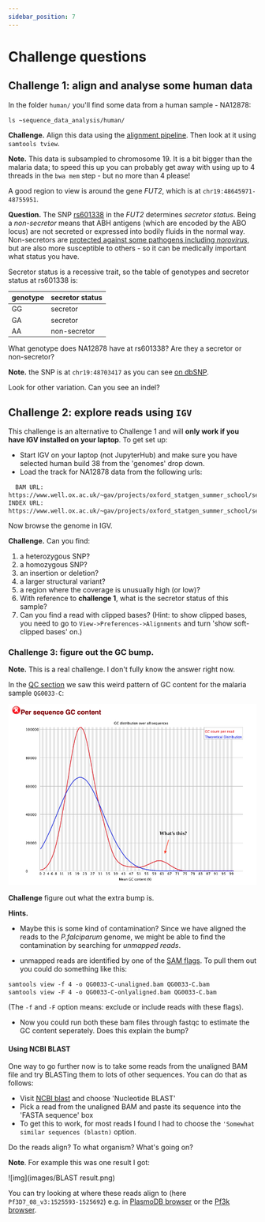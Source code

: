 ```yaml
---
sidebar_position: 7
---
```


# Challenge questions

## Challenge 1: align and analyse some human data

In the folder `human/` you'll find some data from a human sample - NA12878:

```
ls ~sequence_data_analysis/human/
```

**Challenge.** Align this data using the [alignment pipeline](Aligning_reads.md). Then look at it
using `samtools tview`.

**Note.** This data is subsampled to chromosome 19. It is a bit bigger than the malaria data; to
speed this up you can probably get away with using up to 4 threads in the `bwa mem` step - but no
more than 4 please!

A good region to view is around the gene *FUT2*, which is at `chr19:48645971-48755951`.

**Question.** The SNP [rs601338](https://www.ncbi.nlm.nih.gov/snp/rs601338) in the *FUT2*
determines *secretor status*. Being a *non-secretor* means that ABH antigens (which are encoded by
the ABO locus) are not secreted or expressed into bodily fluids in the normal way. Non-secretors
are [protected against some pathogens including
*norovirus*](https://www.ncbi.nlm.nih.gov/pmc/articles/PMC6171556/), but are also more susceptible
to others - so it can be medically important what status you have.

Secretor status is a recessive trait, so the table of genotypes and secretor status at rs601338 is:

| genotype | secretor status |
| -------- | --------------- |
| GG       | secretor        |
| GA       | secretor        |
| AA       | non-secretor    |

What genotype does NA12878 have at rs601338?  Are they a secretor or non-secretor?

**Note.** the SNP is at `chr19:48703417` as you can see [on dbSNP](https://www.ncbi.nlm.nih.gov/snp/rs601338).

Look for other variation.  Can you see an indel?

## Challenge 2: explore reads using `IGV`

This challenge is an alternative to Challenge 1 and will **only work if you have IGV installed on your laptop**.
To get set up:

* Start IGV on your laptop (not JupyterHub) and make sure you have selected human build 38 from the 'genomes' drop down.
* Load the track for NA12878 data from the following urls:
```
  BAM URL: https://www.well.ox.ac.uk/~gav/projects/oxford_statgen_summer_school/sequence_data_analysis/solutions/human/
INDEX URL: https://www.well.ox.ac.uk/~gav/projects/oxford_statgen_summer_school/sequence_data_analysis/solutions/human/
```

Now browse the genome in IGV.

**Challenge.** Can you find:

1. a heterozygous SNP?
2. a homozygous SNP?
3. an insertion or deletion?
4. a larger structural variant?
5. a region where the coverage is unusually high (or low)?
6. With reference to **challenge 1**, what is the secretor status of this sample?
7. Can you find a read with clipped bases?  (Hint: to show clipped bases, you need to go to `View->Preferences->Alignments` and turn 'show soft-clipped bases' on.)


### Challenge 3: figure out the GC bump.


**Note.** This is a real challenge.  I don't fully know the answer right now.

In the [QC section](Quality_control.md) we saw this weird pattern of GC content for the malaria sample `QG0033-C`:

![img](images/fastqc_gc_content.png)

**Challenge** figure out what the extra bump is.

**Hints.** 

* Maybe this is some kind of contamination? Since we have aligned the reads to the *P.falciparum*
  genome, we might be able to find the contamination by searching for *unmapped reads*.

* unmapped reads are identified by one of the [SAM
  flags](https://broadinstitute.github.io/picard/explain-flags.html).  To pull them out you could do something like this:
  
```
samtools view -f 4 -o QG0033-C-unaligned.bam QG0033-C.bam
samtools view -F 4 -o QG0033-C-onlyaligned.bam QG0033-C.bam
```

(The `-f` and `-F` option means: exclude or include reads with these flags).

* Now you could run both these bam files through fastqc to estimate the GC content seperately.  Does this explain the bump?

#### Using NCBI BLAST

One way to go further now is to take some reads from the unaligned BAM file and try BLASTing them
to lots of other sequences. You can do that as follows:

* Visit [NCBI blast](https://blast.ncbi.nlm.nih.gov/Blast.cgi) and choose 'Nucleotide BLAST'
* Pick a read from the unaligned BAM and paste its sequence into the 'FASTA sequence' box
* To get this to work, for most reads I found I had to choose the `'Somewhat similar sequences (blastn)` option.

Do the reads align?  To what organism?  What's going on?

**Note**. For example this was one result I got:

![img](images/BLAST result.png)

You can try looking at where these reads align to (here `Pf3D7_08_v3:1525593-1525692`) e.g. in
[PlasmoDB browser](https://plasmodb.org/plasmo/app/jbrowse?data=/a/service/jbrowse/tracks/default&tracks=gene) or the
[Pf3k browser](https://www.malariagen.net/apps/pf3k/release_3/index.html#genomebrowser).


